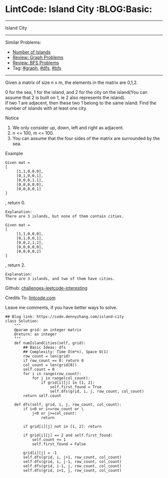 # LintCode: Island City     :BLOG:Basic:


---

Island City  

---

Similar Problems:  
-   [Number of Islands](https://code.dennyzhang.com/number-of-islands)
-   [Review: Graph Problems](https://code.dennyzhang.com/review-graph)
-   [Review: BFS Problems](https://code.dennyzhang.com/review-bfs)
-   Tag: [#graph](https://code.dennyzhang.com/tag/graph), [#dfs](https://code.dennyzhang.com/tag/dfs), [#bfs](https://code.dennyzhang.com/tag/bfs)

---

Given a matrix of size n x m, the elements in the matrix are 0,1,2.  

0 for the sea, 1 for the island, and 2 for the city on the island(You can assume that 2 is built on 1, ie 2 also represents the island).  
If two 1 are adjacent, then these two 1 belong to the same island. Find the number of islands with at least one city.  

Notice  
1.  We only consider up, down, left and right as adjacent.
2.  n <= 100, m <= 100.
3.  You can assume that the four sides of the matrix are surrounded by the sea.

Example  

    Given mat =
    [
         [1,1,0,0,0],
         [0,1,0,0,1],
         [0,0,0,1,1],
         [0,0,0,0,0],
         [0,0,0,0,1]
    ]

, return 0.  

    Explanation:
    There are 3 islands, but none of them contain cities.

    Given mat =
    [
         [1,1,0,0,0],
         [0,1,0,0,1],
         [0,0,2,1,2],
         [0,0,0,0,0],
         [0,0,0,0,2]
    ]

, return 2.  

    Explanation:
    There are 3 islands, and two of them have cities.

Github: [challenges-leetcode-interesting](https://github.com/DennyZhang/challenges-leetcode-interesting/tree/master/island-city)  

Credits To: [lintcode.com](http://www.lintcode.com/en/problem/island-city/)  

Leave me comments, if you have better ways to solve.  

    ## Blog link: https://code.dennyzhang.com/island-city
    class Solution:
        """
        @param grid: an integer matrix
        @return: an integer 
        """
        def numIslandCities(self, grid):
            ## Basic Ideas: dfs
            ## Complexity: Time O(m*n), Space O(1)
            row_count = len(grid)
            if row_count == 0: return 0
            col_count = len(grid[0])
            self.count = 0
            for i in range(row_count):
                for j in range(col_count):
                    if grid[i][j] in [1, 2]:
                        self.first_found = True
                        self.dfs(grid, i, j, row_count, col_count)
            return self.count
    
        def dfs(self, grid, i, j, row_count, col_count):
            if i<0 or i>=row_count or \
                j<0 or j>=col_count:
                    return
    
            if grid[i][j] not in [1, 2]: return
    
            if grid[i][j] == 2 and self.first_found:
                self.count += 1
                self.first_found = False
    
            grid[i][j] = -1
            self.dfs(grid, i, j+1, row_count, col_count)
            self.dfs(grid, i, j-1, row_count, col_count)
            self.dfs(grid, i-1, j, row_count, col_count)
            self.dfs(grid, i+1, j, row_count, col_count)